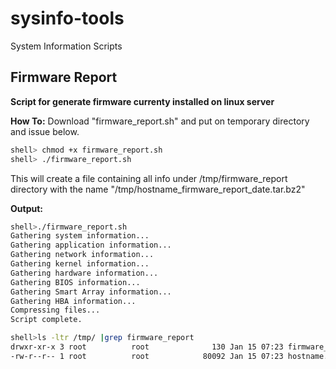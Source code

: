 # sysinfo-tools
System Information Scripts

## Firmware Report
**Script for generate firmware currenty installed on linux server**

**How To:** Download "firmware_report.sh" and put on temporary directory and issue below.
```bash
shell> chmod +x firmware_report.sh
shell> ./firmware_report.sh
```
This will create a file containing all info under /tmp/firmware_report directory with the name "/tmp/hostname_firmware_report_date.tar.bz2"

**Output:** 
```bash
shell>./firmware_report.sh
Gathering system information...
Gathering application information...
Gathering network information...
Gathering kernel information...
Gathering hardware information...
Gathering BIOS information...
Gathering Smart Array information...
Gathering HBA information...
Compressing files...
Script complete.

shell>ls -ltr /tmp/ |grep firmware_report
drwxr-xr-x 3 root          root              130 Jan 15 07:23 firmware_report
-rw-r--r-- 1 root          root            80092 Jan 15 07:23 hostname.example.com_firmware_report_2018-01-15.tar.bz2
```
